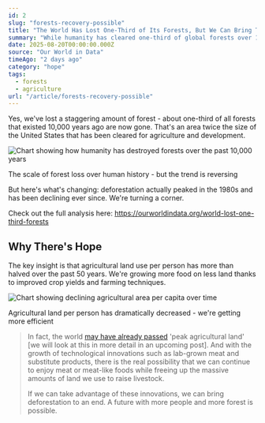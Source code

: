 ```yaml
---
id: 2
slug: "forests-recovery-possible"
title: "The World Has Lost One-Third of Its Forests, But We Can Bring Them Back"
summary: "While humanity has cleared one-third of global forests over 10,000 years, deforestation peaked in the 1980s and is now declining. With agricultural innovation and changing land use patterns, a future with more people AND more forest is actually possible."
date: 2025-08-20T00:00:00.000Z
source: "Our World in Data"
timeAgo: "2 days ago"
category: "hope"
tags:
  - forests
  - agriculture
url: "/article/forests-recovery-possible"
---
```


Yes, we've lost a staggering amount of forest - about one-third of all forests that existed 10,000 years ago are now gone. That's an area twice the size of the United States that has been cleared for agriculture and development.

<div class="article-image">
	<img src="/images/humanity-destroyed-forests.avif" alt="Chart showing how humanity has destroyed forests over the past 10,000 years" />
	<p class="image-caption">The scale of forest loss over human history - but the trend is reversing</p>
</div>

But here's what's changing: deforestation actually peaked in the 1980s and has been declining ever since. We're turning a corner.

Check out the full analysis here: https://ourworldindata.org/world-lost-one-third-forests

## Why There's Hope

The key insight is that agricultural land use per person has more than halved over the past 50 years. We're growing more food on less land thanks to improved crop yields and farming techniques.

<div class="article-image">
	<img src="/images/agricultural-area-per-capita.png" alt="Chart showing declining agricultural area per capita over time" />
	<p class="image-caption">Agricultural land per person has dramatically decreased - we're getting more efficient</p>
</div>

> In fact, the world [may have already passed](https://ourworldindata.org/grapher/agricultural-land?tab=chart&stackMode=absolute&region=World) 'peak agricultural land' [we will look at this in more detail in an upcoming post]. And with the growth of technological innovations such as lab-grown meat and substitute products, there is the real possibility that we can continue to enjoy meat or meat-like foods while freeing up the massive amounts of land we use to raise livestock.
> 
> If we can take advantage of these innovations, we can bring deforestation to an end. A future with more people and more forest is possible.